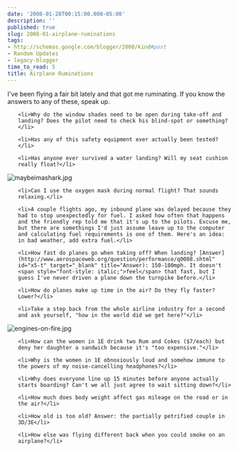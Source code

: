 ```yaml
---
date: '2008-01-28T00:15:00.000-05:00'
description: ''
published: true
slug: 2008-01-airplane-ruminations
tags:
- http://schemas.google.com/blogger/2008/kind#post
- Random Updates
- legacy-blogger
time_to_read: 5
title: Airplane Ruminations
---
```


I've been flying a fair bit lately and that got me ruminating. If you know the answers to any of these, speak up.

<ul>

	<li>Why do the window shades need to be open during take-off and landing? Does the pilot need to check his blind-spot or something?</li>

	<li>Has any of this safety equipment ever actually been tested?</li>

	<li>Has anyone ever survived a water landing? Will my seat cushion really float?</li>

</ul>



![maybeimashark.jpg](maybeimashark.jpg)

<ul>

	<li>Can I use the oxygen mask during normal flight? That sounds relaxing.</li>

	<li>A couple flights ago, my inbound plane was delayed because they had to stop unexpectedly for fuel. I asked how often that happens and the friendly rep told me that it's up to the pilots. Excuse me, but there are somethings I'd just assume leave up to the computer and calculating fuel requirements is one of them. Here's an idea: in bad weather, add extra fuel.</li>

	<li>How fast do planes go when taking off? When landing? [Answer](http://www.aerospaceweb.org/question/performance/q0088.shtml" id="x5-t" target="_blank" title="Answer): 150-180mph. It doesn't <span style="font-style: italic;">feel</span> that fast, but I guess I've never driven a plane down the turnpike before.</li>

	<li>How do planes make up time in the air? Do they fly faster? Lower?</li>

	<li>Take a step back from the whole airline industry for a second and ask yourself, "how in the world did we get here?"</li>

</ul>



![engines-on-fire.jpg](engines-on-fire.jpg)

<ul>

	<li>How can the women in 1E drink two Rum and Cokes ($7/each) but deny her daughter a sandwich because it's "too expensive."</li>

	<li>Why is the women in 1E obnoxiously loud and somehow immune to the powers of my noise-cancelling headphones?</li>

	<li>Why does everyone line up 15 minutes before anyone actually starts boarding? Can't we all just agree to wait sitting down?</li>

	<li>How much does body weight affect gas mileage on the road or in the air?</li>

	<li>How old is too old? Answer: the partially petrified couple in 3D/3E</li>

	<li>How else was flying different back when you could smoke on an airplane?</li>

</ul>